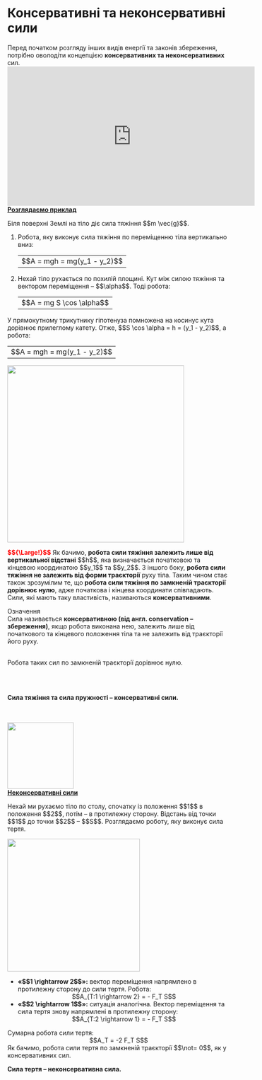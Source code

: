 # Консервативнi та неконсервативнi сили

<div class="space">Перед початком розгляду iнших видiв енергiї та законiв збереження, потрiбно оволодiти концепцiєю <span class="p1"><b>консервативних та неконсервативних</b></span> сил.</div>

<div class="space"><div class="fluidMedia">
<iframe width="560" height="315" src="https://www.youtube.com/embed/qjWS8hsPWLk" frameborder="0" allowfullscreen></iframe>
</div>
<div class="popup">
</div></div>

<div class="space"><span class="p1"><b><u>Розглядаємо приклад</u></b></span></div>

<p class="p3">Бiля поверхнi Землi на тiло дiє сила тяжiння $$m \vec{g}$$.</p>

<ol>
<div class="space"><li>
Робота, яку виконує сила тяжiння по перемiщенню тiла вертикально вниз:</div>

<div class="space"><div class="centered-table-wrapper">
<table class="centered-table">
<tr class="eq">
<td class="eq">
<p1>$$A = mgh = mg(y_1 - y_2)$$</p1>
</td>
</tr>
</table></div></div>
</li>
<div class="space"><li>
Нехай тiло рухається по похилiй площинi. Кут мiж силою тяжiння та вектором перемiщення – $$\alpha$$. Тодi робота:</div>

<div class="space"><div class="centered-table-wrapper">
<table class="centered-table">
<tr class="eq">
<td class="eq">
<p1>$$A = mg S \cos \alpha$$</p1>
</td>
</tr>
</table></div></div>
</li>
</ol>

<div class="space">У прямокутному трикутнику гiпотенуза помножена на косинус кута дорiвнює прилеглому катету. Отже, $$S \cos \alpha = h = (y_1 - y_2)$$, а робота:</div>

<div class="space"><div class="centered-table-wrapper">
<table class="centered-table">
<tr class="eq">
<td class="eq">
<p1>$$A = mgh = mg(y_1 - y_2)$$</p1>
</td>
</tr>
</table></div></div>

<div class="space"><img class="image" width="400"  src="https://rawgit.com/chudaol/ed-era-book-physics/master/images/chapter_7/12.png"></div>

<div class="space"><p class="p3"><font color="red"><b>$${\Large!}$$</b></font> Як бачимо, <b>робота сили тяжiння залежить лише вiд вертикальної вiдстанi</b> $$h$$, яка визначається початковою та кiнцевою координатою $$y_1$$ та $$y_2$$. З iншого боку, <b>робота сили тяжiння не залежить вiд форми траєкторiї</b> руху тiла. Таким чином стає також зрозумiлим те, що <b>робота сили тяжiння по замкненiй траєкторiї дорiвнює нулю</b>, адже початкова i кiнцева координати спiвпадають. Сили, якi мають таку властивiсть, називаються <span class="p1"><b>консервативними</b></span>.</p></div>

<div class="eoz-wrap">
<span class="eoz">Означення</span>
<div class="eoz-text">
Сила називається <span class="p1"><b>консервативною (вiд англ. conservation – збереження)</b></span>, якщо робота виконана нею, залежить лише вiд початкового та кiнцевого положення тiла та не залежить вiд траєкторiї його руху.

<br>
<br>

Робота таких сил по замкненiй траєкторiї дорiвнює нулю.

<br>
<br>

<b>Сила тяжiння та сила пружностi – консервативнi сили.</b>

<br>
<br>

<img class="image" width="150"  src="https://rawgit.com/chudaol/ed-era-book-physics/master/images/chapter_7/13.png">
<br>
</div>
</div>

<div class="space"><span class="p1"><b><u>Неконсервативнi сили</u></b></span></div>

<div class="space"><p class="p3">Нехай ми рухаємо тiло по столу, спочатку iз положення $$1$$ в положення $$2$$, потiм – в протилежну сторону. Вiдстань вiд точки $$1$$ до точки $$2$$ – $$S$$. Розглядаємо роботу, яку виконує сила тертя.</p></div>

<div class="space"><img class="image" width="300"  src="https://rawgit.com/chudaol/ed-era-book-physics/master/images/chapter_7/14.png"></div>

<ul>
<div class="space"><li>
<b>«$$1 \rightarrow 2$$»:</b> вектор перемiщення напрямлено в протилежну сторону до сили тертя. Робота:</div>
<div class="space" align="center">$$A_{Т:1 \rightarrow 2} = - F_Т S$$</div>
</li>
<div class="space"><li>
<b>«$$2 \rightarrow 1$$»:</b> ситуацiя аналогiчна. Вектор перемiщення та сила тертя знову напрямленi в протилежну сторону:</div>
<div class="space" align="center">$$A_{Т:2 \rightarrow 1} = - F_Т S$$</div>
</li>
</ul>

<div class="space">Сумарна робота сили тертя:</div>

<div class="space" align="center">$$A_Т = -2 F_Т S$$</div>

<div class="space">Як бачимо, робота сили тертя по замкненiй траєкторiї $$\not= 0$$, як у консервативних сил.</div>

<p class="p3"><span class="p1"><b>Сила тертя – неконсервативна сила.</b></span></p>



